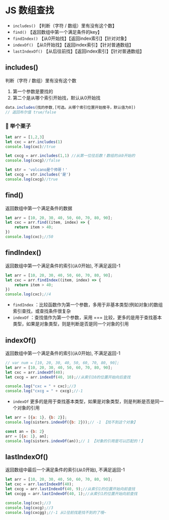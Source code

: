 #  JS 数组查找


- `includes()` 【判断（字符 / 数组）里有没有这个数】
- `find()` 【返回数组中第一个满足条件的key】
- `findIndex()` 【从0开始找】【返回index索引】【针对对象】
- `indexOf()` 【从0开始找】【返回index索引】【针对普通数组】
- `lastIndexOf()` 【从后往前找】【返回index索引】【针对普通数组】


##  includes() 
判断（字符 / 数组）里有没有这个数
1. 第一个参数是要找的
2. 第二个是从哪个索引开始找，默认从0开始找

```javascript
data.includes(找的参数,[可选。从哪个索引位置开始搜寻，默认值为0])
// 返回布尔值 true/false
```
### 🌰 举个栗子
```javascript
let arr = [1,2,3]
let cxc = arr.includes(1)
console.log(cxc)//true

let cxcg = arr.includes(1,1) //从第一位往后数！数组的从0开始的
console.log(cxcg)//false
```
```javascript
let str = 'volcano是个帅哥！'
let cxcg = str.includes('是')
console.log(cxcg)//true
```
##  find() 
返回数组中第一个满足条件的数据
```javascript
let arr = [10, 20, 30, 40, 50, 60, 70, 80, 90];
let cxc = arr.find((item, index) => {
    return item > 40;
})
console.log(cxc);//50
```
##  findIndex() 
返回数组中第一个满足条件的索引(从0开始), 不满足返回-1
```javascript
let arr = [10, 20, 30, 40, 50, 60, 70, 80, 90];
let cxc = arr.findIndex((item, index) => {
    return item > 40;
})
console.log(cxc);//4
```
- `findIndex` ：比较函数作为第一个参数，多用于非基本类型(例如对象)的数组索引查找，或查找条件很复杂
- `indexOf` ：查找值作为第一个参数，采用 === 比较，更多的是用于查找基本类型，如果是对象类型，则是判断是否是同一个对象的引用
##  indexOf() 
返回数组中第一个满足条件的索引(从0开始), 不满足返回-1
```javascript
// var num = [10, 20, 30, 40, 50, 60, 70, 80, 90];
let arr = [10, 20, 30, 40, 50, 60, 70, 80, 90];
let cxc = arr.indexOf(40);
let cxcg = arr.indexOf(40, 10);//从索引10的位置开始向后查找

console.log("cxc = " + cxc);//3
console.log("cxcg = " + cxcg);//-1
```
- `indexOf` 更多的是用于查找基本类型，如果是对象类型，则是判断是否是同一个对象的引用
```js
let arr = [{a: 1}, {b: 2}];
console.log(sisters.indexOf({b: 2}));// -1 【找不到这个对象】

const an = {b: 2}
arr = [{a: 1}, an];
console.log(sisters.indexOf(an));// 1 【对象的引用是可以匹配的！】
```


##  lastIndexOf() 
返回数组中最后一个满足条件的索引(从0开始), 不满足返回-1
```javascript
let arr = [10, 20, 30, 40, 50, 60, 70, 80, 90];
let cxc = arr.lastIndexOf(40);
let cxcg = arr.lastIndexOf(40, 9);//从索引1的位置开始向前查找
let cxcgg = arr.lastIndexOf(40, 1);//从索引1的位置开始向前查找

console.log(cxc);//3
console.log(cxcg);//3
console.log(cxcgg);//-1 从1往前找是找不到的了哦~
```
